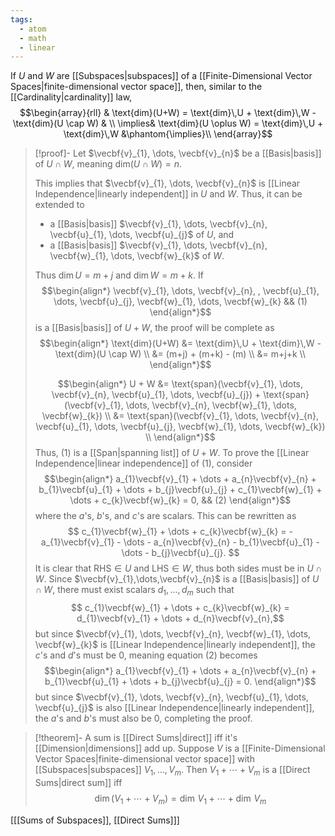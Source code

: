 ```yaml
---
tags:
  - atom
  - math
  - linear
---
```

If $U$ and $W$ are [[Subspaces|subspaces]] of a [[Finite-Dimensional Vector Spaces|finite-dimensional vector space]], then, similar to the [[Cardinality|cardinality]] law,
$$\begin{array}{rll}
	& \text{dim}(U+W) = \text{dim}\,U + \text{dim}\,W - \text{dim}(U \cap W) & \\
	\implies& \text{dim}(U \oplus W) = \text{dim}\,U + \text{dim}\,W &\phantom{\implies}\\
\end{array}$$

> [!proof]-
> Let $\vecbf{v}_{1}, \dots, \vecbf{v}_{n}$ be a [[Basis|basis]] of $U \cap W$, meaning $\text{dim}(U \cap W) = n$.
> 
> This implies that $\vecbf{v}_{1}, \dots, \vecbf{v}_{n}$ is [[Linear Independence|linearly independent]] in $U$ and $W$. Thus, it can be extended to
> - a [[Basis|basis]] $\vecbf{v}_{1}, \dots, \vecbf{v}_{n}, \vecbf{u}_{1}, \dots, \vecbf{u}_{j}$ of $U$, and
> - a [[Basis|basis]] $\vecbf{v}_{1}, \dots, \vecbf{v}_{n}, \vecbf{w}_{1}, \dots, \vecbf{w}_{k}$ of $W$.
> 
> Thus $\text{dim}\,U = m+j$ and $\text{dim}\,W = m + k$. If
> $$\begin{align*}
> 	\vecbf{v}_{1}, \dots, \vecbf{v}_{n}, , \vecbf{u}_{1}, \dots, \vecbf{u}_{j}, \vecbf{w}_{1}, \dots, \vecbf{w}_{k} && (1)
> \end{align*}$$
> is a [[Basis|basis]] of $U+W$, the proof will be complete as
> $$\begin{align*}
> 	\text{dim}(U+W) &= \text{dim}\,U + \text{dim}\,W - \text{dim}(U \cap W) \\
> 	&= (m+j) + (m+k) - (m) \\
> 	&= m+j+k \\
> \end{align*}$$
> 
> $$\begin{align*}
> 	U + W &= \text{span}(\vecbf{v}_{1}, \dots, \vecbf{v}_{n}, \vecbf{u}_{1}, \dots, \vecbf{u}_{j}) + \text{span}(\vecbf{v}_{1}, \dots, \vecbf{v}_{n}, \vecbf{w}_{1}, \dots, \vecbf{w}_{k}) \\
> 	&= \text{span}(\vecbf{v}_{1}, \dots, \vecbf{v}_{n}, \vecbf{u}_{1}, \dots, \vecbf{u}_{j}, \vecbf{w}_{1}, \dots, \vecbf{w}_{k}) \\
> \end{align*}$$
> Thus, $(1)$ is a [[Span|spanning list]] of $U+W$. To prove the [[Linear Independence|linear independence]] of $(1)$, consider
> $$\begin{align*}
> 	a_{1}\vecbf{v}_{1} + \dots + a_{n}\vecbf{v}_{n} + b_{1}\vecbf{u}_{1} + \dots + b_{j}\vecbf{u}_{j} + c_{1}\vecbf{w}_{1} + \dots + c_{k}\vecbf{w}_{k} = 0, && (2)
> \end{align*}$$
> where the $a$'s, $b$'s, and $c$'s are scalars. This can be rewritten as
> $$ c_{1}\vecbf{w}_{1} + \dots + c_{k}\vecbf{w}_{k} = -a_{1}\vecbf{v}_{1} - \dots - a_{n}\vecbf{v}_{n} - b_{1}\vecbf{u}_{1} - \dots - b_{j}\vecbf{u}_{j}. $$
> It is clear that $\text{RHS} \in U$ and $\text{LHS} \in W$, thus both sides must be in $U\cap W$. Since $\vecbf{v}_{1},\dots,\vecbf{v}_{n}$ is a [[Basis|basis]] of $U \cap W$, there must exist scalars $d_{1},\dots,d_{m}$ such that
> $$ c_{1}\vecbf{w}_{1} + \dots + c_{k}\vecbf{w}_{k} = d_{1}\vecbf{v}_{1} + \dots + d_{n}\vecbf{v}_{n},$$
> but since $\vecbf{v}_{1}, \dots, \vecbf{v}_{n}, \vecbf{w}_{1}, \dots, \vecbf{w}_{k}$ is [[Linear Independence|linearly independent]], the $c$'s and $d$'s must be $0$, meaning equation $(2)$ becomes
> $$\begin{align*}
> 	a_{1}\vecbf{v}_{1} + \dots + a_{n}\vecbf{v}_{n} + b_{1}\vecbf{u}_{1} + \dots + b_{j}\vecbf{u}_{j} = 0.
> \end{align*}$$
> but since $\vecbf{v}_{1}, \dots, \vecbf{v}_{n}, \vecbf{u}_{1}, \dots, \vecbf{u}_{j}$ is also [[Linear Independence|linearly independent]], the $a$'s and $b$'s must also be $0$, completing the proof.

> [!theorem]- A sum is [[Direct Sums|direct]] iff it's [[Dimension|dimensions]] add up.
> Suppose $V$ is a [[Finite-Dimensional Vector Spaces|finite-dimensional vector space]] with [[Subspaces|subspaces]] $V_1,\dots,V_m$. Then $V_1 + \cdots + V_m$ is a [[Direct Sums|direct sum]] iff
> $$ \dim(V_1 + \cdots + V_m) = \dim\,V_1 + \cdots + \dim\,V_m $$

\[[[Sums of Subspaces]], [[Direct Sums]]\]